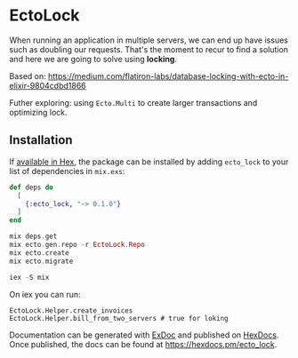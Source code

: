# EctoLock
When running an application in multiple servers, we can end up have issues such as doubling our requests. That's the moment to recur to find a solution and here we are going to solve using **locking**. 

Based on: https://medium.com/flatiron-labs/database-locking-with-ecto-in-elixir-9804cdbd1866

Futher exploring: using `Ecto.Multi` to create larger transactions and optimizing lock. 

## Installation

If [available in Hex](https://hex.pm/docs/publish), the package can be installed
by adding `ecto_lock` to your list of dependencies in `mix.exs`:

```elixir
def deps do
  [
    {:ecto_lock, "~> 0.1.0"}
  ]
end
```

```elixir
mix deps.get
mix ecto.gen.repo -r EctoLock.Repo
mix ecto.create
mix ecto.migrate

iex -S mix
```

On iex you can run:
```
EctoLock.Helper.create_invoices
EctoLock.Helper.bill_from_two_servers # true for loking
```

Documentation can be generated with [ExDoc](https://github.com/elixir-lang/ex_doc)
and published on [HexDocs](https://hexdocs.pm). Once published, the docs can
be found at <https://hexdocs.pm/ecto_lock>.

